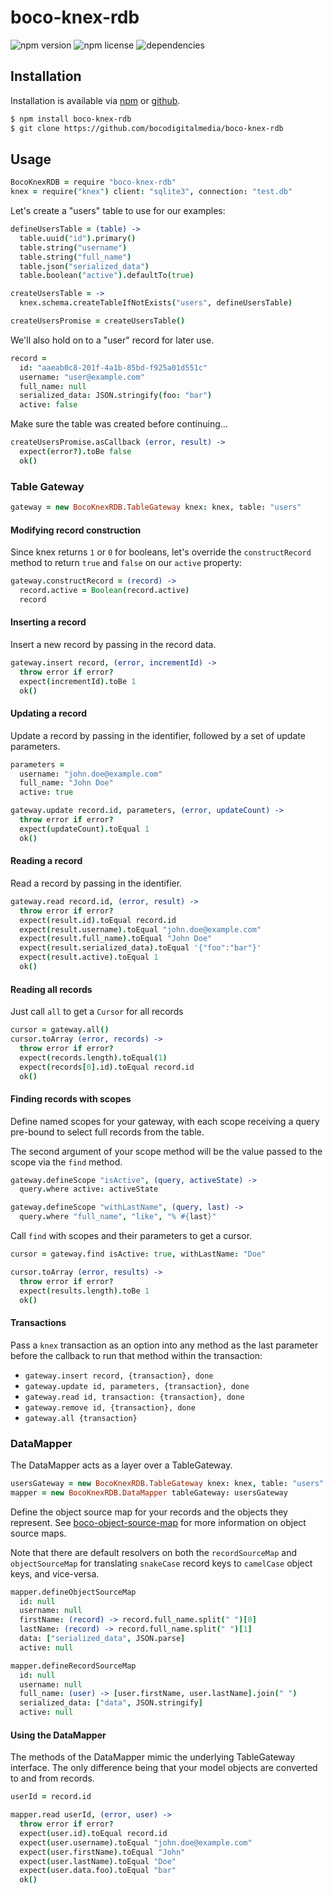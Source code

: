 # boco-knex-rdb

![npm version](https://img.shields.io/npm/v/boco-knex-rdb.svg)
![npm license](https://img.shields.io/npm/l/boco-knex-rdb.svg)
![dependencies](https://david-dm.org/bocodigitalmedia/boco-knex-rdb.png)

## Installation

Installation is available via [npm] or [github].

```bash
$ npm install boco-knex-rdb
$ git clone https://github.com/bocodigitalmedia/boco-knex-rdb
```

## Usage

```coffee
BocoKnexRDB = require "boco-knex-rdb"
knex = require("knex") client: "sqlite3", connection: "test.db"
```
Let's create a "users" table to use for our examples:

```coffee
defineUsersTable = (table) ->
  table.uuid("id").primary()
  table.string("username")
  table.string("full_name")
  table.json("serialized_data")
  table.boolean("active").defaultTo(true)

createUsersTable = ->
  knex.schema.createTableIfNotExists("users", defineUsersTable)

createUsersPromise = createUsersTable()
```

We'll also hold on to a "user" record for later use.

```coffee
record =
  id: "aaeab0c8-201f-4a1b-85bd-f925a01d551c"
  username: "user@example.com"
  full_name: null
  serialized_data: JSON.stringify(foo: "bar")
  active: false
```

Make sure the table was created before continuing...

```coffee
createUsersPromise.asCallback (error, result) ->
  expect(error?).toBe false
  ok()
```


### Table Gateway

```coffee
gateway = new BocoKnexRDB.TableGateway knex: knex, table: "users"
```

#### Modifying record construction

Since knex returns `1` or `0` for booleans, let's override the `constructRecord` method
to return `true` and `false` on our `active` property:

```coffee
gateway.constructRecord = (record) ->
  record.active = Boolean(record.active)
  record
```

#### Inserting a record

Insert a new record by passing in the record data.

```coffee
gateway.insert record, (error, incrementId) ->
  throw error if error?
  expect(incrementId).toBe 1
  ok()
```

#### Updating a record

Update a record by passing in the identifier, followed by a set of update parameters.

```coffee
parameters =
  username: "john.doe@example.com"
  full_name: "John Doe"
  active: true

gateway.update record.id, parameters, (error, updateCount) ->
  throw error if error?
  expect(updateCount).toEqual 1
  ok()
```

#### Reading a record

Read a record by passing in the identifier.

```coffee
gateway.read record.id, (error, result) ->
  throw error if error?
  expect(result.id).toEqual record.id
  expect(result.username).toEqual "john.doe@example.com"
  expect(result.full_name).toEqual "John Doe"
  expect(result.serialized_data).toEqual '{"foo":"bar"}'
  expect(result.active).toEqual 1
  ok()
```

#### Reading all records

Just call `all` to get a `Cursor` for all records

```coffee
cursor = gateway.all()
cursor.toArray (error, records) ->
  throw error if error?
  expect(records.length).toEqual(1)
  expect(records[0].id).toEqual record.id
  ok()
```

#### Finding records with scopes

Define named scopes for your gateway, with each scope
receiving a query pre-bound to select full records from the
table.

The second argument of your scope method will be the value passed
to the scope via the `find` method.

```coffee
gateway.defineScope "isActive", (query, activeState) ->
  query.where active: activeState

gateway.defineScope "withLastName", (query, last) ->
  query.where "full_name", "like", "% #{last}"
```

Call `find` with scopes and their parameters to get a cursor.

```coffee
cursor = gateway.find isActive: true, withLastName: "Doe"

cursor.toArray (error, results) ->
  throw error if error?
  expect(results.length).toBe 1
  ok()
```

#### Transactions

Pass a `knex` transaction as an option into any method as the last parameter
before the callback to run that method within the transaction:

* `gateway.insert record, {transaction}, done`
* `gateway.update id, parameters, {transaction}, done`
* `gateway.read id, transaction: {transaction}, done`
* `gateway.remove id, {transaction}, done`
* `gateway.all {transaction}`

### DataMapper

The DataMapper acts as a layer over a TableGateway.

```coffee
usersGateway = new BocoKnexRDB.TableGateway knex: knex, table: "users"
mapper = new BocoKnexRDB.DataMapper tableGateway: usersGateway
```

Define the object source map for your records and the objects they represent.
See [boco-object-source-map] for more information on object source maps.

Note that there are default resolvers on both the `recordSourceMap` and `objectSourceMap`
for translating `snakeCase` record keys to `camelCase` object keys, and vice-versa.

```coffee
mapper.defineObjectSourceMap
  id: null
  username: null
  firstName: (record) -> record.full_name.split(" ")[0]
  lastName: (record) -> record.full_name.split(" ")[1]
  data: ["serialized_data", JSON.parse]
  active: null

mapper.defineRecordSourceMap
  id: null
  username: null
  full_name: (user) -> [user.firstName, user.lastName].join(" ")
  serialized_data: ["data", JSON.stringify]
  active: null
```

#### Using the DataMapper

The methods of the DataMapper mimic the underlying TableGateway interface.
The only difference being that your model objects are converted to and from records.

```coffee
userId = record.id

mapper.read userId, (error, user) ->
  throw error if error?
  expect(user.id).toEqual record.id
  expect(user.username).toEqual "john.doe@example.com"
  expect(user.firstName).toEqual "John"
  expect(user.lastName).toEqual "Doe"
  expect(user.data.foo).toEqual "bar"
  ok()
```


[npm]: http://npmjs.org
[github]: http://www.github.com
[boco-object-source-map]: http://github.com/bocodigitalmedia/boco-object-source-map
